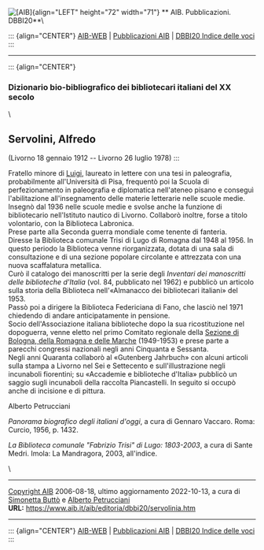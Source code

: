 ![\[AIB\]](/aib/wi/aibv72.gif){align="LEFT" height="72" width="71"}
** AIB. Pubblicazioni. DBBI20**\

::: {align="CENTER"}
[AIB-WEB](/) \| [Pubblicazioni AIB](/pubblicazioni/) \| [DBBI20 Indice
delle voci](dbbi20.htm)
:::

------------------------------------------------------------------------

::: {align="CENTER"}
### Dizionario bio-bibliografico dei bibliotecari italiani del XX secolo

\

## Servolini, Alfredo

(Livorno 18 gennaio 1912 -- Livorno 26 luglio 1978)
:::

Fratello minore di [Luigi](servolini.htm), laureato in lettere con una
tesi in paleografia, probabilmente all\'Università di Pisa, frequentò
poi la Scuola di perfezionamento in paleografia e diplomatica
nell\'ateneo pisano e conseguì l\'abilitazione all\'insegnamento delle
materie letterarie nelle scuole medie. Insegnò dal 1936 nelle scuole
medie e svolse anche la funzione di bibliotecario nell\'Istituto nautico
di Livorno. Collaborò inoltre, forse a titolo volontario, con la
Biblioteca Labronica.\
Prese parte alla Seconda guerra mondiale come tenente di fanteria.\
Diresse la Biblioteca comunale Trisi di Lugo di Romagna dal 1948 al
1956. In questo periodo la Biblioteca venne riorganizzata, dotata di una
sala di consultazione e di una sezione popolare circolante e attrezzata
con una nuova scaffalatura metallica.\
Curò il catalogo dei manoscritti per la serie degli *Inventari dei
manoscritti delle biblioteche d\'Italia* (vol. 84, pubblicato nel 1962)
e pubblicò un articolo sulla storia della Biblioteca nell\'«Almanacco
dei bibliotecari italiani» del 1953.\
Passò poi a dirigere la Biblioteca Federiciana di Fano, che lasciò nel
1971 chiedendo di andare anticipatamente in pensione.\
Socio dell\'Associazione italiana biblioteche dopo la sua ricostituzione
nel dopoguerra, venne eletto nel primo Comitato regionale della [Sezione
di Bologna, della Romagna e delle Marche](/aib/stor/sezioni/romagna.htm)
(1949-1953) e prese parte a parecchi congressi nazionali negli anni
Cinquanta e Sessanta.\
Negli anni Quaranta collaborò al «Gutenberg Jahrbuch» con alcuni
articoli sulla stampa a Livorno nel Sei e Settecento e
sull\'illustrazione negli incunaboli fiorentini; su «Accademie e
biblioteche d\'Italia» pubblicò un saggio sugli incunaboli della
raccolta Piancastelli. In seguito si occupò anche di incisione e di
pittura.

Alberto Petrucciani

*Panorama biografico degli italiani d\'oggi*, a cura di Gennaro Vaccaro.
Roma: Curcio, 1956, p. 1432.

*La Biblioteca comunale \"Fabrizio Trisi\" di Lugo: 1803-2003*, a cura
di Sante Medri. Imola: La Mandragora, 2003, all\'indice.

\

------------------------------------------------------------------------

[Copyright AIB](/su-questo-sito/dichiarazione-di-copyright-aib-web/)
2006-08-18, ultimo aggiornamento 2022-10-13, a cura di [Simonetta
Buttò](/aib/redazione3.htm) e [Alberto
Petrucciani](/su-questo-sito/redazione-aib-web/)\
**URL:** https://www.aib.it/aib/editoria/dbbi20/servolinia.htm

------------------------------------------------------------------------

::: {align="CENTER"}
[AIB-WEB](/) \| [Pubblicazioni AIB](/pubblicazioni/) \| [DBBI20 Indice
delle voci](dbbi20.htm)
:::
